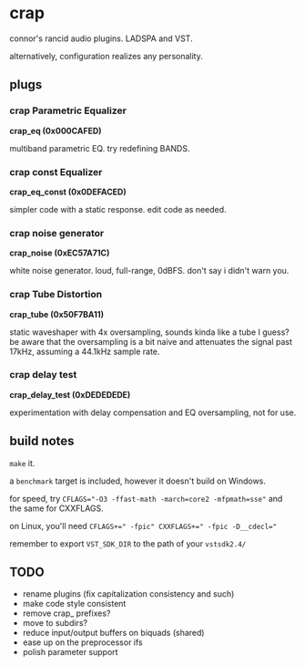 # crap

connor's rancid audio plugins. LADSPA and VST.

alternatively, configuration realizes any personality.

## plugs

### crap Parametric Equalizer

__crap\_eq (0x000CAFED)__

multiband parametric EQ. try redefining BANDS.

### crap const Equalizer

__crap\_eq\_const (0x0DEFACED)__

simpler code with a static response.
edit code as needed.

### crap noise generator

__crap\_noise (0xEC57A71C)__

white noise generator. loud, full-range, 0dBFS. don't say i didn't warn you.

### crap Tube Distortion

__crap\_tube (0x50F7BA11)__

static waveshaper with 4x oversampling, sounds kinda like a tube I guess?
be aware that the oversampling is a bit naive and attenuates the signal
past 17kHz, assuming a 44.1kHz sample rate.

### crap delay test

__crap\_delay\_test (0xDEDEDEDE)__

experimentation with delay compensation and EQ oversampling, not for use.

## build notes

`make` it.

a `benchmark` target is included, however it doesn't build on Windows.

for speed, try `CFLAGS="-O3 -ffast-math -march=core2 -mfpmath=sse"`
and the same for CXXFLAGS.

on Linux, you'll need `CFLAGS+=" -fpic" CXXFLAGS+=" -fpic -D__cdecl="`

remember to export `VST_SDK_DIR` to the path of your `vstsdk2.4/`

## TODO

* rename plugins (fix capitalization consistency and such)
* make code style consistent
* remove crap\_ prefixes?
* move to subdirs?
* reduce input/output buffers on biquads (shared)
* ease up on the preprocessor ifs
* polish parameter support

